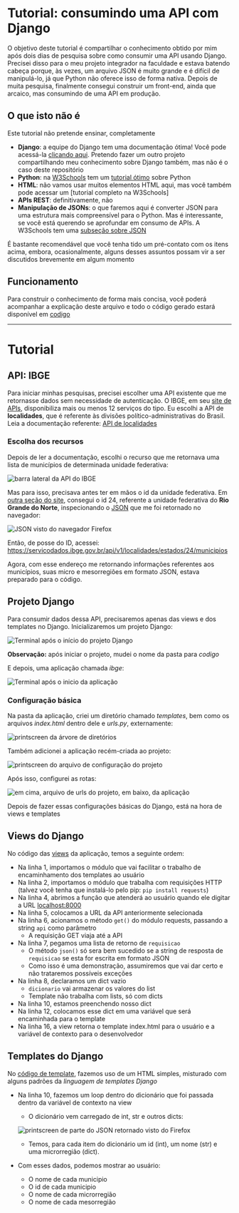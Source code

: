 # Tutorial: consumindo uma API com Django

O objetivo deste tutorial é compartilhar o conhecimento obtido por mim após dois dias de pesquisa sobre como consumir uma API usando Django. Precisei disso para o meu projeto integrador na faculdade e estava batendo cabeça porque, às vezes, um arquivo JSON é muito grande e é difícil de manipulá-lo, já que Python não oferece isso de forma nativa. Depois de muita pesquisa, finalmente consegui construir um front-end, ainda que arcaico, mas consumindo de uma API em produção.

## O que isto não é
Este tutorial não pretende ensinar, completamente
- **Django**: a equipe do Django tem uma documentação ótima! Você pode acessá-la [clicando aqui](https://www.djangoproject.com/). Pretendo fazer um outro projeto compartilhando meu conhecimento sobre Django também, mas não é o caso deste repositório
- **Python**: na [W3Schools](https://www.w3schools.com) tem um [tutorial ótimo](https://www.w3schools.com/python/default.asp) sobre Python
- **HTML**: não vamos usar muitos elementos HTML aqui, mas você também pode acessar um [tutorial completo na W3Schools]
- **APIs REST**: definitivamente, não
- **Manipulação de JSONs**: o que faremos aqui é converter JSON para uma estrutura mais compreensível para o Python. Mas é interessante, se você está querendo se aprofundar em consumo de APIs. A W3Schools tem uma [subseção sobre JSON](https://www.w3schools.com/js/js_json_intro.asp)

É bastante recomendável que você tenha tido um pré-contato com os itens acima, embora, ocasionalmente, alguns desses assuntos possam vir a ser discutidos brevemente em algum momento

## Funcionamento
Para construir o conhecimento de forma mais concisa, você poderá acompanhar a explicação deste arquivo e todo o código gerado estará disponível em [codigo](/codigo)

---

# Tutorial

## API: IBGE
Para iniciar minhas pesquisas, precisei escolher uma API existente que me retornasse dados sem necessidade de autenticação. O IBGE, em seu [site de APIs](https://servicodados.ibge.gov.br/api/docs), disponibiliza mais ou menos 12 serviços do tipo. Eu escolhi a API de **localidades**, que é referente às divisões político-administrativas do Brasil. Leia a documentação referente: [API de localidades](https://servicodados.ibge.gov.br/api/docs/localidades?versao=1)

### Escolha dos recursos
Depois de ler a documentação, escolhi o recurso que me retornava uma lista de municípios de determinada unidade federativa:

![barra lateral da API do IBGE](/image.png)

Mas para isso, precisava antes ter em mãos o id da unidade federativa. Em [outra seção do site](https://servicodados.ibge.gov.br/api/docs/localidades?versao=1#api-UFs-estadosGet), consegui o id 24, referente a unidade federativa do **Rio Grande do Norte**, inspecionando o [JSON](https://servicodados.ibge.gov.br/api/v1/localidades/estados/) que me foi retornado no navegador:

![JSON visto do navegador Firefox](/image2.png)

Então, de posse do ID, acessei: https://servicodados.ibge.gov.br/api/v1/localidades/estados/24/municipios

Agora, com esse endereço me retornando informações referentes aos municípios, suas micro e mesorregiões em formato JSON, estava preparado para o código.

## Projeto Django
Para consumir dados dessa API, precisaremos apenas das views e dos templates no Django. Inicializaremos um projeto Django:

![Terminal após o início do projeto Django](/image3.png)

**Observação:** após iniciar o projeto, mudei o nome da pasta para _codigo_

E depois, uma aplicação chamada _ibge_:

![Terminal após o inicio da aplicação](/image4.png)

### Configuração básica
Na pasta da aplicação, criei um diretório chamado _templates_, bem como os arquivos _index.html_ dentro dele e _urls.py_, externamente:

![printscreen da árvore de diretórios](/image6.png)

Também adicionei a aplicação recém-criada ao projeto:

![printscreen do arquivo de configuração do projeto](/image5.png)

Após isso, configurei as rotas:

![em cima, arquivo de urls do projeto, em baixo, da aplicação](/image7.png)

Depois de fazer essas configurações básicas do Django, está na hora de views e templates

## Views do Django
No código das [views](/codigo/ibge/views.py) da aplicação, temos a seguinte ordem:
- Na linha 1, importamos o módulo que vai facilitar o trabalho de encaminhamento dos templates ao usuário
- Na linha 2, importamos o módulo que trabalha com requisições HTTP (talvez você tenha que instalá-lo pelo pip: `pip install requests`)
- Na linha 4, abrimos a função que atenderá ao usuário quando ele digitar a URL [localhost:8000](localhost:8000)
- Na linha 5, colocamos a URL da API anteriormente selecionada
- Na linha 6, acionamos o método `get()` do módulo requests, passando a string `api` como parâmetro
  - A requisição GET viaja até a API
- Na linha 7, pegamos uma lista de retorno de `requisicao`
  - O método `json()` só sera bem sucedido se a string de resposta de `requisicao` se esta for escrita em formato JSON
  - Como isso é uma demonstração, assumiremos que vai dar certo e não trataremos possíveis exceções
- Na linha 8, declaramos um dict vazio
  - `dicionario` vai armazenar os valores do list
  - Template não trabalha com lists, só com dicts
- Na linha 10, estamos preenchendo nosso dict
- Na linha 12, colocamos esse dict em uma variável que será encaminhada para o template
- Na linha 16, a view retorna o template index.html para o usuário e a variável de contexto para o desenvolvedor

## Templates do Django
No [código de template](/codigo/ibge/templates/index.html), fazemos uso de um HTML simples, misturado com alguns padrões da _linguagem de templates Django_
- Na linha 10, fazemos um loop dentro do dicionário que foi passada dentro da variável de contexto na view
  - O dicionário vem carregado de int, str e outros dicts:

  ![printscreen de parte do JSON retornado visto do Firefox](/image8.png)

  - Temos, para cada item do dicionário um id (int), um nome (str) e uma microrregião (dict).
- Com esses dados, podemos mostrar ao usuário:
  - O nome de cada municipio
  - O id de cada municipio
  - O nome de cada microrregião
  - O nome de cada mesorregião
